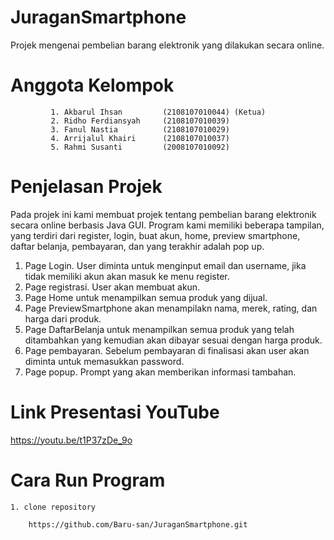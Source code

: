 # JuraganSmartphone
Projek mengenai pembelian barang elektronik yang dilakukan secara online.

# Anggota Kelompok

		     1. Akbarul Ihsan         (2108107010044) (Ketua)
		     2. Ridho Ferdiansyah     (2108107010039)
		     3. Fanul Nastia          (2108107010029)  
		     4. Arrijalul Khairi      (2108107010037)
		     5. Rahmi Susanti         (2008107010092)


# Penjelasan Projek
Pada projek ini kami membuat projek tentang pembelian barang elektronik secara online berbasis Java GUI. Program kami memiliki beberapa tampilan, yang terdiri dari register, login, buat akun, home, preview smartphone, daftar belanja, pembayaran, dan yang terakhir adalah pop up. 

1. Page Login. User diminta untuk menginput email dan username, jika tidak memiliki akun akan masuk ke menu register.
2. Page registrasi. User akan membuat akun.
3. Page Home untuk menampilkan semua produk yang dijual.
4. Page PreviewSmartphone akan menampilakn nama, merek, rating, dan harga dari produk.
5. Page DaftarBelanja untuk menampilkan semua produk yang telah ditambahkan yang kemudian akan dibayar sesuai dengan harga produk.
6. Page pembayaran. Sebelum pembayaran di finalisasi akan user akan diminta untuk memasukkan password.
7. Page popup. Prompt yang akan memberikan informasi tambahan.

# Link Presentasi YouTube
https://youtu.be/t1P37zDe_9o

# Cara Run Program
	1. clone repository
		
		https://github.com/Baru-san/JuraganSmartphone.git
